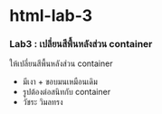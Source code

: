 # html-lab-3
### Lab3 : เปลี่ยนสีพื้นหลังส่วน container
ให้เปลี่ยนสีพื้นหลังส่วน container
- มีเงา + ขอบมนเหมือนเดิม
- รูปต้องต่อสนิทกับ container
- วัชระ วิมลทรง
